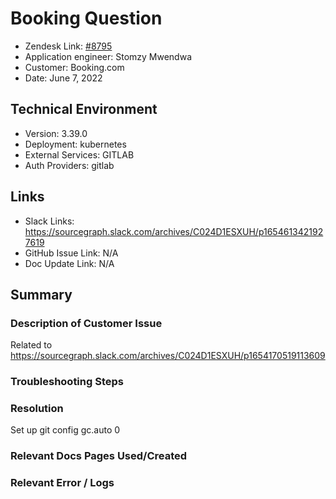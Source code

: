 # Booking Question <!-- Ticket Title  Hint: include keywords to make it searchable -->

- Zendesk Link: [#8795](https://sourcegraph.zendesk.com/agent/tickets/8795)
- Application engineer: Stomzy Mwendwa
- Customer: Booking.com <!-- Redact if this contains personally identifying information -->
- Date: June 7, 2022

<!-- Data populated from integration, speak to Ben Gordon or Michael Bali if not working -->
<!-- During Internal team trial, fill missing data manually (we are waiting for all data to sync) -->

## Technical Environment
- Version: 3.39.0​
- Deployment: kubernetes
- External Services: GITLAB
- Auth Providers: gitlab


## Links
<!-- Data for application engineer manual entry -->
- Slack Links: https://sourcegraph.slack.com/archives/C024D1ESXUH/p1654613421927619 
- GitHub Issue Link: N/A
- Doc Update Link: N/A

## Summary
### Description of Customer Issue
Related to https://sourcegraph.slack.com/archives/C024D1ESXUH/p1654170519113609 
### Troubleshooting Steps

### Resolution
Set up git config gc.auto 0
### Relevant Docs Pages Used/Created

### Relevant Error / Logs
<!-- Please redact keys, tokens, and personal identifying information -->
